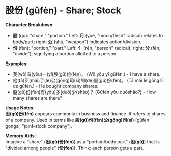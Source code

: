 # **股份 (gǔfèn) - Share; Stock**

**Character Breakdown**:  
- **股** (gǔ): "share," "portion." Left: **月** (yuè, "moon/flesh" radical) relates to body/part; right: **殳** (shū, "weapon") indicates action/division.  
- **份** (fèn): "portion," "part." Left: **亻** (rén, "person" radical); right: **分** (fēn, "divide"), signifying a portion allotted to a person.

**Examples**:  
- 我(wǒ)有(yǒu)一(yī)股(gǔ)份(fèn)。 (Wǒ yǒu yī gǔfèn.) - I have a share.  
- 他(tā)买(mǎi)了(le)公(gōng)司(sī)的(de)股(gǔ)份(fèn)。 (Tā mǎi le gōngsī de gǔfèn.) - He bought company shares.  
- 股(gǔ)份(fèn)有(yǒu)多(duō)少(shǎo)？ (Gǔfèn yǒu duōshǎo?) - How many shares are there?

**Usage Notes**:  
**股(gǔ)份(fèn)** appears commonly in business and finance. It refers to shares of a company. Used in terms like **股(gǔ)份(fèn)公(gōng)司(sī)** (gǔfèn gōngsī, "joint-stock company").

**Memory Aids**:  
Imagine a "share" (**股(gǔ)份(fèn)**) as a "portion/body part" (**股(gǔ)**) that is "divided among people" (**份(fèn)**). Think: each person gets a part.